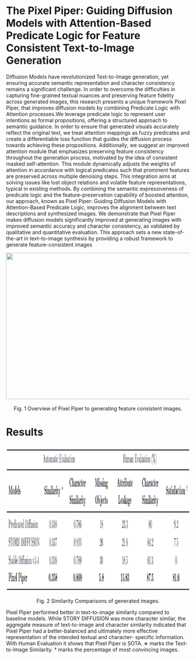 # The Pixel Piper: Guiding Diffusion Models with Attention-Based Predicate Logic for Feature Consistent Text-to-Image Generation

Diffusion Models have revolutionized Text-to-Image generation, yet ensuring accurate semantic representation and character consistency remains a significant challenge. In order to overcome the difficulties in capturing fine-grained textual nuances and preserving feature fidelity across generated images, this research presents a unique framework Pixel Piper, that improves diffusion models by combining Predicate Logic with Attention processes.We leverage predicate logic to represent user intentions as formal propositions, offering a structured approach to semantic guidance. In order to ensure that generated visuals accurately reflect the original text, we treat attention mappings as fuzzy predicates and create a differentiable loss function that guides the diffusion process towards achieving these propositions. 
Additionally, we suggest an improved attention module that emphasizes preserving feature consistency throughout the generation process, motivated by the idea of consistent masked self-attention. This module dynamically adjusts the weights of attention in accordance with logical predicates such that prominent features are preserved across multiple denoising steps. This integration aims at solving issues like lost object relations and volatile feature representations, typical in existing methods. By combining the semantic expressiveness of predicate logic and the feature-preservation capability of boosted attention, our approach, known as Pixel Piper: Guiding Diffusion Models with Attention-Based Predicate Logic, improves the alignment between text descriptions and synthesized images. We demonstrate that Pixel Piper makes diffusion models significantly improved at generating images with improved semantic accuracy and character consistency, as validated by qualitative and quantitative evaluation. This approach sets a new state-of-the-art in text-to-image synthesis by providing a robust framework to generate feature-consistent images
<p align="center">
    <img src="images/Architecture.png", style="width: 650px; height: 400px;"/></center>
</p>
<p align="center">
    Fig. 1 Overview of Pixel Piper to generating feature consistent images.
</p> 

# Results

<p align="center">
    <img src="images/results.png", style="width: 650px; height: 400px;"/></center>
</p>
<p align="center">
    Fig. 2 Similarity Comparisons of generated images.
</p> 

Pixel Piper performed better in text-to-image similarity compared to baseline models. While STORY DIFFUSION was more character similar, the aggregate measure of text-to-image and character similarity indicated that Pixel Piper had a better-balanced and ultimately more effective representation of the intended textual and character- specific information. With Human Evaluation it shows that Pixel Piper is SOTA.
∗ marks the Text-to-Image Similarity. † marks the percentage of most convincing images.
